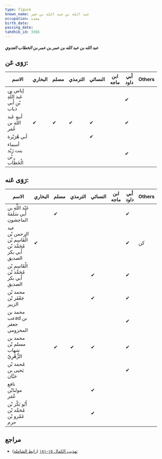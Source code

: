 ```yaml
---
type: figure
known_name: عبد الله بن عبد الله بن عمر
occupation: محدث
birth_date:
passing_date:
tahdhib_id: 3366
---
```

##### عبد الله بن عبد الله بن عمر بن عمر بن الخطاب العدوي

## رَوَى عَن:
| الاسم                               | البخاري | مسلم | الترمذي | النسائي | ابن ماجه | أبي داود | Others |
| ----------------------------------- | ------- | ---- | ------- | ------- | -------- | -------- | ------ |
| إياس بن عَبد اللَّهِ بْنِ أَبي ذباب |         |      |         |         |          | ✔        |        |
| أبيه عَبد اللَّهِ بن عُمَر          | ✔       | ✔    | ✔       | ✔       |          | ✔        |        |
| أبي هُرَيْرة                        |         |      |         | ✔       |          |          |        |
| أسماء بنت زَيْد بْن الْخَطَّاب      |         |      |         |         |          | ✔        |        |
## رَوَى عَنه:
| الاسم                                                     | البخاري | مسلم | الترمذي | النسائي | ابن ماجه | أبي داود | Others |
| --------------------------------------------------------- | ------- | ---- | ------- | ------- | -------- | -------- | ------ |
| عَبْد اللَّهِ بن أَبي سَلَمَةَ الماجشون                   |         | ✔    |         |         |          | ✔        |        |
| عبد الرحمن بْن الْقَاسِم بْن مُحَمَّد بْن أَبي بكر الصديق | ✔       |      |         |         |          | ✔        | كن     |
| الْقَاسِمِ بْن مُحَمَّد بْن أَبي بكر الصديق               |         |      |         | ✔       |          | ✔        |        |
| محمد بْن جَعْفَر بْن الزبير                               |         |      |         | ✔       |          | ✔        |        |
| محمد بن عبad بن جعفر المخزومي                             |         |      |         |         |          | ✔        |        |
| محمد بن مسلم بْن شهاب الزُّهْرِيّ                         |         | ✔    | ✔       | ✔       |          | ✔        |        |
| مُحمد بْن يَحيى بن حَبَّان                                |         |      |         |         |          | ✔        |        |
| نافع مولىابْن عُمَر                                       |         |      |         | ✔       |          |          |        |
| أَبُو بَكْر بْن مُحَمَّد بْن عَمْرو بْن حزم               |         |      |         | ✔       |          |          |        |
## مراجع
- [تهذيب الكمال ١٥-١٨١](obsidian://open?vault=Tahdhib-al-Kamal&file=Figures/٣٣٦٦-عبد%20الله%20بن%20عبد%20الله%20بن%20عمر%20بن%20عمر%20بن%20الخطاب%20العدوي) ([رابط الشاملة](https://shamela.ws/book/3722/7665))